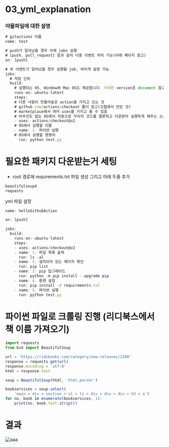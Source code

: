 # 03_yml_explanation

### 야믈파일에 대한 설명


```js
# gitactions 이름
name: test

# push가 일어났을 경우 아래 jobs 실행
# [push, pull_request] 등과 같이 다중 이벤트 처리 가능(아래 페이지 참고)
on: [push]

# 위 이벤트가 일어났을 경우 실행될 job, 여러개 설정 가능.
jobs:
  # 작업 단위
  build:
    # 실행되는 OS, Window와 Mac OS도 제공합니다. 자세한 version은 document 참고
    runs-on: ubuntu-latest
    steps:
    # 다른 사람이 만들어놓은 action을 가지고 오는 것
    # github.com/actions/checkout 폴더 참고(깃헙에서 만든 것)
    # marketplace에서 여러 uses를 가지고 올 수 있음
    # 아무것도 없는 OS에서 자동으로 우리의 코드를 클론하고 다운받아 실행하게 해주는 소스코드
    - uses: actions/checkout@v2
    # OS에서 실행할 이름
    - name: 1. 파이썬 실행
    # OS에서 실행할 명령어
      run: python test.py
   ```
   
   
# 필요한 패키지 다운받는거 세팅
- root 경로에 requirements.txt 파일 생성 그리고 아래 두줄 추가
```js
beautifulsoup4
requests
```

yml 파일 설정
```js
name: helloGithubAction

on: [push]

jobs:
  build:
    runs-on: ubuntu-latest
    steps:
    - uses: actions/checkout@v2
    - name: 1. 파일 목록 출력
      run: ls -al
    - name: 2. 설치되어 있는 패키지 확인
      run: pip list
    - name: 3. pip 업그래이드
      run: python -m pip install --upgrade pip
    - name: 4. 환경 설정
      run: pip install -r requirements.txt
    - name: 5. 파이썬 실행
      run: python test.py
```

# 파이썬 파일로 크롤링 진행 (리디북스에서 책 이름 가져오기)
```js
import requests
from bs4 import BeautifulSoup

url = 'https://ridibooks.com/category/new-releases/2200'
response = requests.get(url)
response.encoding = 'utf-8'
html = response.text

soup = BeautifulSoup(html, 'html.parser')

bookservices = soup.select(
    'main > div > section > ul > li > div > div > div > h3 > a')
for no, book in enumerate(bookservices, 1):
    print(no, book.text.strip())

```

# 결과
![aaa](https://user-images.githubusercontent.com/59503331/211102819-95aeda88-d19f-44e2-8d72-f6b2a80c4a49.PNG)

